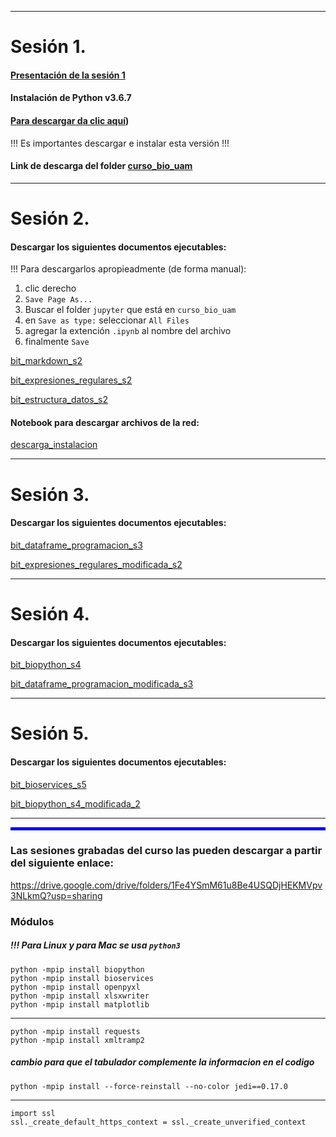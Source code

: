 <hr />

# Sesión 1.
#### [Presentación de la sesión 1](https://raw.githubusercontent.com/eduardo1011/curso_08_2021/main/Presentacion1.pdf)
#### **Instalación de Python v3.6.7**
#### [Para descargar da clic aquí](https://www.python.org/ftp/python/3.6.7/python-3.6.7-amd64.exe))
!!! Es importantes descargar e instalar esta versión !!!

#### Link de descarga del folder [curso_bio_uam](https://drive.google.com/drive/folders/1azmsh3IvICULqIJZvZutQWRAkopzj1CV?usp=sharing)


<hr />

# Sesión 2.

#### Descargar los siguientes documentos ejecutables:  

!!! Para descargarlos apropieadmente (de forma manual):  

1) clic derecho  
2) `Save Page As...`  
3) Buscar el folder `jupyter` que está en `curso_bio_uam`  
4) en `Save as type:` seleccionar `All Files`  
5) agregar la extención `.ipynb` al nombre del archivo  
6) finalmente `Save`  

[bit_markdown_s2](https://raw.githubusercontent.com/eduardo1011/curso_08_2021/main/bit_markdown_s2.ipynb)

[bit_expresiones_regulares_s2](https://raw.githubusercontent.com/eduardo1011/curso_08_2021/main/bit_expresiones_regulares_s2.ipynb)

[bit_estructura_datos_s2](https://raw.githubusercontent.com/eduardo1011/curso_08_2021/main/bit_estructura_datos_s2.ipynb)

#### Notebook para descargar archivos de la red:

[descarga_instalacion](https://raw.githubusercontent.com/eduardo1011/curso_08_2021/main/descarga_instalacion.ipynb)


<hr />

# Sesión 3.

#### Descargar los siguientes documentos ejecutables:

[bit_dataframe_programacion_s3](https://raw.githubusercontent.com/eduardo1011/curso_08_2021/main/bit_dataframe_programacion_s3.ipynb)

[bit_expresiones_regulares_modificada_s2](https://raw.githubusercontent.com/eduardo1011/curso_08_2021/main/bit_expresiones_regulares_modificada_s2.ipynb)

<hr />

# Sesión 4.

#### Descargar los siguientes documentos ejecutables:

[bit_biopython_s4](https://raw.githubusercontent.com/eduardo1011/curso_08_2021/main/bit_biopython_s4.ipynb)

[bit_dataframe_programacion_modificada_s3](https://raw.githubusercontent.com/eduardo1011/curso_08_2021/main/bit_dataframe_programacion_modificada_s3.ipynb)


<hr />

# Sesión 5.

#### Descargar los siguientes documentos ejecutables:

[bit_bioservices_s5](https://raw.githubusercontent.com/eduardo1011/curso_08_2021/main/bit_bioservices_s5.ipynb)

[bit_biopython_s4_modificada_2](https://github.com/eduardo1011/curso_08_2021/blob/main/bit_biopython_s4_modificada_2.ipynb)

<hr />

<hr style="height:5px;border-width:0;color:blue;background-color:blue">

### Las sesiones grabadas del curso las pueden descargar a partir del siguiente enlace:
https://drive.google.com/drive/folders/1Fe4YSmM61u8Be4USQDjHEKMVpv3NLkmQ?usp=sharing

### Módulos

##### !!! Para Linux y para Mac se usa `python3`  

`python -mpip install biopython`  
`python -mpip install bioservices`  
`python -mpip install openpyxl`  
`python -mpip install xlsxwriter`  
`python -mpip install matplotlib` 


<hr />

`python -mpip install requests`  
`python -mpip install xmltramp2`  

##### cambio para que el tabulador complemente la informacion en el codigo  
`python -mpip install --force-reinstall --no-color jedi==0.17.0`  

<hr />

`import ssl`  
`ssl._create_default_https_context = ssl._create_unverified_context`  




